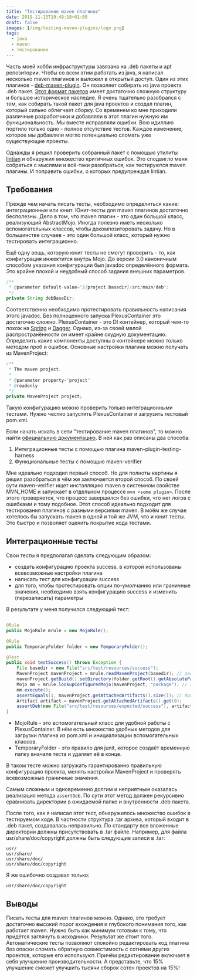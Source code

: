 ```yaml
---
title: "Тестирование maven плагинов"
date: 2019-11-15T19:49:18+01:00
draft: false
images: [/img/testing-maven-plugins/logo.png]
tags:
  - java
  - maven
  - тестирование
---
```

Часть моей хобби инфраструктуры завязана на .deb пакеты и apt репозитории. Чтобы со всем этим работать из java, я написал несколько maven плагинов и выложил в открытый доступ. Один из этих плагинов - [deb-maven-plugin](https://github.com/dernasherbrezon/deb-maven-plugin). Он позволяет собирать из java проекта .deb пакет. [Этот формат пакетов](https://ru.wikipedia.org/wiki/Deb_(формат_файлов)) имеет достаточно сложную структуру и большое историческое наследие. Я очень тщательно разобрался с тем, как собирать такой пакет для java проектов и создал плагин, который сильно облегчает сборку. Со временем ко мне приходили различные разработчики и добавляли в этот плагин нужную им функциональность. Мы вместе исправляли ошибки. Всю идиллию портило только одно - полное отсутствие тестов. Каждое изменение, которое мы добавляли могло потенциально сломать уже существующие проекты.

Однажды я решил проверить собранный пакет с помощью утилиты [lintian](https://lintian.debian.org) и обнаружил множество критичных ошибок. Это сподвигло меня собраться с мыслями и всё-таки разобраться, как тестируются maven плагины. И поправить ошибки, о которых предупреждал lintian.

## Требования

Прежде чем начать писать тесты, необходимо определиться какие: интеграционные или юнит. Юнит-тесты для maven плагинов достаточно бесполезны. Дело в том, что maven плагин - это один большой класс, реализующий AbstractMojo. Иногда полезно иметь несколько вспомогательных классов, чтобы декомпозиторовать задачу. Но в большинстве случаев - это один большой класс, который нужно тестировать интеграционно.

Ещё одну вещь, которую юнит тесты не смогут проверить - то, как конфигурация инжектится внутрь Mojo. До версии 3.0 каноничным способом указания конфигурации был javadoc определённого формата. Это крайне плохой и неудобный способ задания внешних параметров.

```java
/**
 * @parameter default-value="${project.basedir}/src/main/deb";
 */
private String debBaseDir;
```

Соответственно необходимо протестировать правильность написания этого javadoc. Без полноценного запуска PlexusContainer это достаточно сложно. PlexusContainer - это DI контейнер, который чем-то похож на [Spring](https://spring.io) и [Dagger](https://dagger.dev). Однако, из-за своей малой распространённости он имеет крайне скудную документацию. Определить какие компоненты доступны в контейнере можно только методом проб и ошибок. Основные настройки плагина можно получать из MavenProject:

```java
/**
 * The maven project.
 * 
 * @parameter property="project"
 * @readonly
 */
private MavenProject project;
```

Такую конфигурацию можно проверить только интеграционными тестами. Нужно честно запустить PlexusContainer и загрузить тестовый pom.xml.

Если начать искать в сети "тестирование maven плагинов", то можно найти [официальную документацию](https://maven.apache.org/plugin-developers/plugin-testing.html). В ней как раз описаны два способа:

1. Интеграционные тесты с помощью плагина maven-plugin-testing-harness
2. Функциональные тесты с помощью maven-verifier

Мне идеально подходил первый способ. Но для полноты картины я решил разобраться в чём же заключается второй способ. По своей сути maven-verifier ищет инсталляцию maven в системном свойстве MVN_HOME и запускает в отдельном процессе ```mvn <some plugin>```. После этого проверяется, что процесс завершился без ошибки, что нет логов с ошибками и тому подобное. Этот способ идеально подходит для тестирования плагинов с разными версиями maven. В моём же случае хотелось бы запускать maven в одной и той же JVM, что и юнит тесты. Это быстро и позволяет оценить покрытие кода тестами.

## Интеграционные тесты

Свои тесты я предполагал сделать следующим образом:

- создать конфигурацию проекта success, в которой использованы всевозможные настройки плагина
- написать тест для конфигурации success
- для того, чтобы протестировать опции по-умолчанию или граничные значения, необходимо взять конфигурацию success и изменить (перезаписать) параметры

В результате у меня получился следующий тест:

```java

@Rule
public MojoRule mrule = new MojoRule();

@Rule
public TemporaryFolder folder = new TemporaryFolder();

@Test
public void testSuccess() throws Exception {
	File basedir = new File("src/test/resources/success");
	MavenProject mavenProject = mrule.readMavenProject(basedir); // загрузка конфигурации проекта из pom.xml
	mavenProject.getBuild().setDirectory(folder.getRoot().getAbsolutePath());
	Mojo mm = mrule.lookupConfiguredMojo(mavenProject, "package"); // загрузка и конфигурирования Mojo для тестирования
	mm.execute();
	assertEquals(1, mavenProject.getAttachedArtifacts().size()); // получение .deb пакета
	Artifact artifact = mavenProject.getAttachedArtifacts().get(0); 
	assertDeb(new File("src/test/resources/expected/success"), artifact.getFile(), artifact.getClassifier()); // сравнение директории с ожидаемыми файлами и содержимого .deb пакета
}
```

- MojoRule - это вспомогательный класс для удобной работы с PlexusContainer. В нём есть множество удобных методов для загрузки плагина из pom.xml и инициализации вспомогательных классов.
- TemporaryFolder - это правило для junit, которое создаёт временную папку вначале теста и удаляет её в конце.

В таком тесте можно загружать гарантированно правильную конфигурацию проекта, менять настройки MavenProject и проверять всевозможные граничные значения.

Самым сложным и одновременно долгим и неприятным оказалась реализация метода ```assertDeb```. По сути этот метод должен рекурсивно сравнивать директории в ожидаемой папке и внутренности .deb пакета.

После того, как я написал этот тест, обнаружилось множество ошибок в тестируемом коде. В частности структура .tar архива, который входит в .deb пакет, создавалась неправильно. По стандарту все вложенные директории должны присутствовать в .tar файле. Например, для файла usr/share/doc/copyright должны быть следующие записи в .tar:

```
usr/
usr/share/
usr/share/doc/
usr/share/doc/copyright
```

Я же ошибочно создавал только:

```
usr/share/doc/copyright
```

## Выводы

Писать тесты для maven плагинов можно. Однако, это требует достаточно высокий порог вхождения и глубокого понимания того, как работает maven. Нужно быть как минимум готовым к тому, что придётся заглянуть в исходники. Результат же стоит того. Автоматические тесты позволяют спокойно редактировать код плагина без опаски сломать обратную совместимость с сотнями других проектов, которые его используют. Причём редактирование включает в себя улучшение производительности. А представьте, что 15% улучшение сможет улучшить тысячи сборок сотен проектов на 15%!